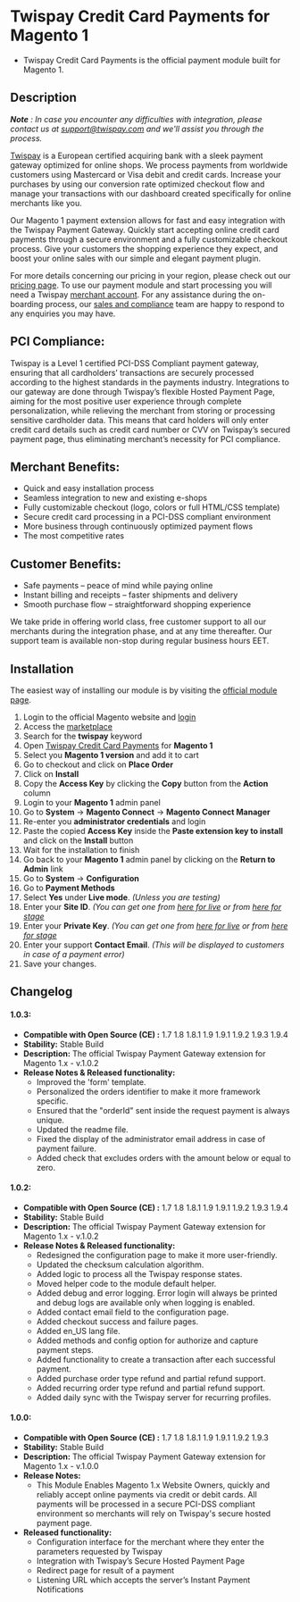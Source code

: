 # Twispay Credit Card Payments for Magento 1
- Twispay Credit Card Payments is the official payment module built for Magento 1.

## Description

***Note** :  In case you encounter any difficulties with integration, please contact us at support@twispay.com and we'll assist you through the process.*

[Twispay](https://www.twispay.com) is a European certified acquiring bank with a sleek payment gateway optimized for online shops. We process payments from worldwide customers using Mastercard or Visa debit and credit cards. Increase your purchases by using our conversion rate optimized checkout flow and manage your transactions with our dashboard created specifically for online merchants like you.

Our Magento 1 payment extension allows for fast and easy integration with the Twispay Payment Gateway. Quickly start accepting online credit card payments through a secure environment and a fully customizable checkout process. Give your customers the shopping experience they expect, and boost your online sales with our simple and elegant payment plugin.

For more details concerning our pricing in your region, please check out our [pricing page](https://www.twispay.com/pricing). To use our payment module and start processing you will need a Twispay [merchant account](https://merchant-stage.twispay.com/auth/signup). For any assistance during the on-boarding process, our [sales and compliance](https://twispay.com/en/contact/) team are happy to respond to any enquiries you may have.

## PCI Compliance:
Twispay is a Level 1 certified PCI-DSS Compliant payment gateway, ensuring that all cardholders’ transactions are securely processed according to the highest standards in the payments industry. Integrations to our gateway are done through Twispay’s flexible Hosted Payment Page, aiming for the most positive user experience through complete personalization, while relieving the merchant from storing or processing sensitive cardholder data. This means that card holders will only enter credit card details such as credit card number or CVV on Twispay’s secured payment page, thus eliminating merchant’s necessity for PCI compliance.

## Merchant Benefits:
- Quick and easy installation process
- Seamless integration to new and existing e-shops
- Fully customizable checkout (logo, colors or full HTML/CSS template)
- Secure credit card processing in a PCI-DSS compliant environment
- More business through continuously optimized payment flows
- The most competitive rates

## Customer Benefits:
- Safe payments – peace of mind while paying online
- Instant billing and receipts – faster shipments and delivery
- Smooth purchase flow – straightforward shopping experience

We take pride in offering world class, free customer support to all our merchants during the integration phase, and at any time thereafter. Our support team is available non-stop during regular business hours EET.

## Installation
The easiest way of installing our module is by visiting the [official module page](https://marketplace.magento.com/twispay-twispay-tpay.html).
<!-- Alternatively, you can check out our [installation guide](#) for detailed step by step instructions.-->
1. Login to the official Magento website and [login](https://account.magento.com/customer/account/login)
2. Access the [marketplace](https://marketplace.magento.com/)
3. Search for the **twispay** keyword
4. Open [Twispay Credit Card Payments](https://marketplace.magento.com/twispay-twispay-tpay.html) for **Magento 1**
5. Select you **Magento 1 version** and add it to cart
6. Go to checkout and click on **Place Order**
7. Click on **Install**
8. Copy the **Access Key** by clicking the **Copy** button from the **Action** column
9. Login to your **Magento 1** admin panel
10. Go to **System** -> **Magento Connect** -> **Magento Connect Manager**
11. Re-enter you **administrator credentials** and login
12. Paste the copied **Access Key** inside the **Paste extension key to install** and click on the **Install** button
13. Wait for the installation to finish
14. Go back to your **Magento 1** admin panel by clicking on the **Return to Admin** link
15. Go to **System** -> **Configuration**
16. Go to **Payment Methods**
17. Select **Yes** under **Live mode**. _(Unless you are testing)_
18. Enter your **Site ID**. _(You can get one from [here for live](https://merchant.twispay.com//auth/signin) or from [here for stage](https://merchant-stage.twispay.com/auth/signin)_
19. Enter your **Private Key**. _(You can get one from [here for live](https://merchant.twispay.com/auth/signin) or from [here for stage](https://merchant-stage.twispay.com/auth/signin)_
20. Enter your support **Contact Email**. _(This will be displayed to customers in case of a payment error)_
21. Save your changes.

## Changelog

#### 1.0.3:
- **Compatible with Open Source (CE) :** 1.7 1.8 1.8.1 1.9 1.9.1 1.9.2 1.9.3 1.9.4
- **Stability:** Stable Build
- **Description:** The official Twispay Payment Gateway extension for Magento 1.x - v.1.0.2
- **Release Notes & Released functionality:**
    - Improved the 'form' template.
    - Personalized the orders identifier to make it more framework specific.
    - Ensured that the "orderId" sent inside the request payment is always unique.
    - Updated the readme file.
    - Fixed the display of the administrator email address in case of payment failure.
    - Added check that excludes orders with the amount below or equal to zero.

#### 1.0.2:
- **Compatible with Open Source (CE) :** 1.7 1.8 1.8.1 1.9 1.9.1 1.9.2 1.9.3 1.9.4
- **Stability:** Stable Build
- **Description:** The official Twispay Payment Gateway extension for Magento 1.x - v.1.0.2
- **Release Notes & Released functionality:**
    - Redesigned the configuration page to make it more user-friendly.
    - Updated the checksum calculation algorithm.
    - Added logic to process all the Twispay response states.
    - Moved helper code to the module default helper.
    - Added debug and error logging. Error login will always be printed and debug logs are available only when logging is enabled.
    - Added contact email field to the configuration page.
    - Added checkout success and failure pages.
    - Added en_US lang file.
    - Added methods and config option for authorize and capture payment steps.
    - Added functionality to create a transaction after each successful payment.
    - Added purchase order type refund and partial refund support.
    - Added recurring order type refund and partial refund support.
    - Added daily sync with the Twispay server for recurring profiles.

#### 1.0.0:
- **Compatible with Open Source (CE) :** 1.7 1.8 1.8.1 1.9 1.9.1 1.9.2 1.9.3
- **Stability:** Stable Build
- **Description:** The official Twispay Payment Gateway extension for Magento 1.x - v.1.0.0
- **Release Notes:**
    - This Module Enables Magento 1.x Website Owners, quickly and reliably accept online payments via credit or debit cards.
    All payments will be processed in a secure PCI-DSS compliant environment so merchants will rely on Twispay's secure hosted payment page.
- **Released functionality:**
    - Configuration interface for the merchant where they enter the parameters requested by Twispay
    - Integration with Twispay’s Secure Hosted Payment Page
    - Redirect page for result of a payment
    - Listening URL which accepts the server’s Instant Payment Notifications
